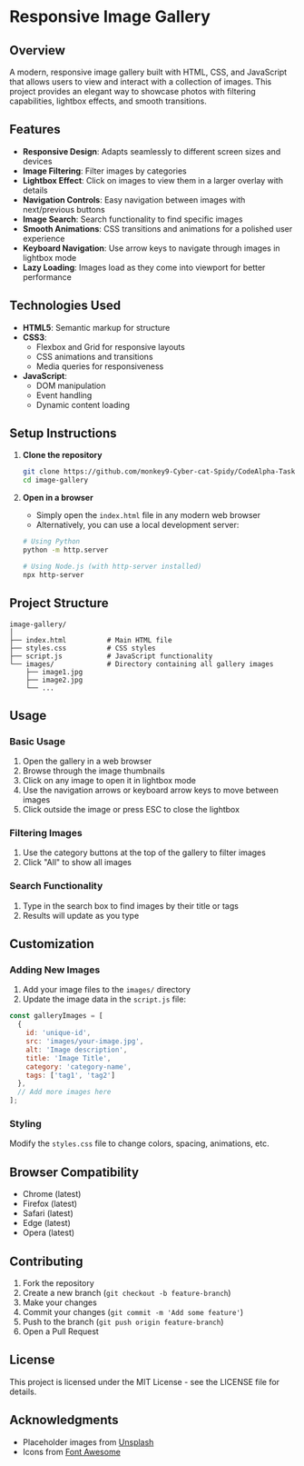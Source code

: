 # Responsive Image Gallery

## Overview

A modern, responsive image gallery built with HTML, CSS, and JavaScript that allows users to view and interact with a collection of images. This project provides an elegant way to showcase photos with filtering capabilities, lightbox effects, and smooth transitions.

## Features

- **Responsive Design**: Adapts seamlessly to different screen sizes and devices
- **Image Filtering**: Filter images by categories
- **Lightbox Effect**: Click on images to view them in a larger overlay with details
- **Navigation Controls**: Easy navigation between images with next/previous buttons
- **Image Search**: Search functionality to find specific images
- **Smooth Animations**: CSS transitions and animations for a polished user experience
- **Keyboard Navigation**: Use arrow keys to navigate through images in lightbox mode
- **Lazy Loading**: Images load as they come into viewport for better performance

## Technologies Used

- **HTML5**: Semantic markup for structure
- **CSS3**: 
  - Flexbox and Grid for responsive layouts
  - CSS animations and transitions
  - Media queries for responsiveness
- **JavaScript**: 
  - DOM manipulation
  - Event handling
  - Dynamic content loading

## Setup Instructions

1. **Clone the repository**
   ```bash
   git clone https://github.com/monkey9-Cyber-cat-Spidy/CodeAlpha-Task-1.git
   cd image-gallery
   ```

2. **Open in a browser**
   - Simply open the `index.html` file in any modern web browser
   - Alternatively, you can use a local development server:
   ```bash
   # Using Python
   python -m http.server

   # Using Node.js (with http-server installed)
   npx http-server
   ```

## Project Structure

```
image-gallery/
│
├── index.html          # Main HTML file
├── styles.css          # CSS styles
├── script.js           # JavaScript functionality
└── images/             # Directory containing all gallery images
    ├── image1.jpg
    ├── image2.jpg
    └── ...
```

## Usage

### Basic Usage

1. Open the gallery in a web browser
2. Browse through the image thumbnails
3. Click on any image to open it in lightbox mode
4. Use the navigation arrows or keyboard arrow keys to move between images
5. Click outside the image or press ESC to close the lightbox

### Filtering Images

1. Use the category buttons at the top of the gallery to filter images
2. Click "All" to show all images

### Search Functionality

1. Type in the search box to find images by their title or tags
2. Results will update as you type

## Customization

### Adding New Images

1. Add your image files to the `images/` directory
2. Update the image data in the `script.js` file:

```javascript
const galleryImages = [
  {
    id: 'unique-id',
    src: 'images/your-image.jpg',
    alt: 'Image description',
    title: 'Image Title',
    category: 'category-name',
    tags: ['tag1', 'tag2']
  },
  // Add more images here
];
```

### Styling

Modify the `styles.css` file to change colors, spacing, animations, etc.

## Browser Compatibility

- Chrome (latest)
- Firefox (latest)
- Safari (latest)
- Edge (latest)
- Opera (latest)

## Contributing

1. Fork the repository
2. Create a new branch (`git checkout -b feature-branch`)
3. Make your changes
4. Commit your changes (`git commit -m 'Add some feature'`)
5. Push to the branch (`git push origin feature-branch`)
6. Open a Pull Request

## License

This project is licensed under the MIT License - see the LICENSE file for details.

## Acknowledgments

- Placeholder images from [Unsplash](https://unsplash.com/)
- Icons from [Font Awesome](https://fontawesome.com/)